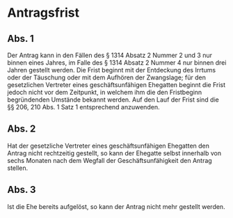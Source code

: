 # Antragsfrist



## Abs. 1

 Der Antrag kann in den Fällen des § 1314 Absatz 2 Nummer 2 und 3 nur binnen eines Jahres, im Falle des § 1314 Absatz 2 Nummer 4 nur binnen drei Jahren gestellt werden. Die Frist beginnt mit der Entdeckung des Irrtums oder der Täuschung oder mit dem Aufhören der Zwangslage; für den gesetzlichen Vertreter eines geschäftsunfähigen Ehegatten beginnt die Frist jedoch nicht vor dem Zeitpunkt, in welchem ihm die den Fristbeginn begründenden Umstände bekannt werden. Auf den Lauf der Frist sind die §§ 206, 210 Abs. 1 Satz 1 entsprechend anzuwenden.

## Abs. 2

 Hat der gesetzliche Vertreter eines geschäftsunfähigen Ehegatten den Antrag nicht rechtzeitig gestellt, so kann der Ehegatte selbst innerhalb von sechs Monaten nach dem Wegfall der Geschäftsunfähigkeit den Antrag stellen.

## Abs. 3

 Ist die Ehe bereits aufgelöst, so kann der Antrag nicht mehr gestellt werden. 


